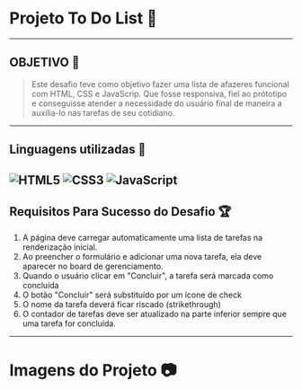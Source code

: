 # Projeto To Do List 📝
---
## OBJETIVO 🎯
> Este desafio teve como objetivo fazer uma lista de afazeres funcional com HTML, CSS e JavaScrip. Que fosse responsiva, fiel ao prótotipo  e conseguisse atender a necessidade do usuário final de maneira a auxilia-lo nas tarefas de seu cotidiano.
---
## Linguagens utilizadas 🧩
![HTML5](https://img.shields.io/badge/HTML5-E34F26?style=for-the-badge&logo=html5&logoColor=white)
![CSS3](https://img.shields.io/badge/CSS3-1572B6?style=for-the-badge&logo=css3&logoColor=white)
![JavaScript](https://img.shields.io/badge/JavaScript-F7DF1E?style=for-the-badge&logo=javascript&logoColor=black)
---
## Requisitos Para Sucesso do Desafio 🏆
1. A página deve carregar automaticamente uma lista de tarefas na renderização inicial.
2. Ao preencher o formulário e adicionar uma nova tarefa, ela deve aparecer no board de gerenciamento. 
3. Quando o usuário clicar em "Concluir", a tarefa será marcada como concluída
4. O botão "Concluir" será substituído por um ícone de check
5. O nome da tarefa deverá ficar riscado (strikethrough)
6. O contador de tarefas deve ser atualizado na parte inferior sempre que uma tarefa for concluída.
---
# Imagens do Projeto 📷
